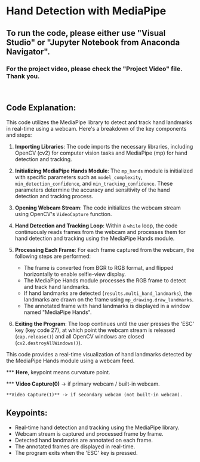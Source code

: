 # Hand Detection with MediaPipe

## To run the code, please either use "Visual Studio" or "Jupyter Notebook from Anaconda Navigator".

### For the project video, please check the "Project Video" file. Thank you.

<br>

## Code Explanation:

This code utilizes the MediaPipe library to detect and track hand landmarks in real-time using a webcam. Here's a breakdown of the key components and steps:

1. **Importing Libraries**: The code imports the necessary libraries, including OpenCV (cv2) for computer vision tasks and MediaPipe (mp) for hand detection and tracking.

2. **Initializing MediaPipe Hands Module**: The `mp_hands` module is initialized with specific parameters such as `model_complexity`, `min_detection_confidence`, and `min_tracking_confidence`. These parameters determine the accuracy and sensitivity of the hand detection and tracking process.

3. **Opening Webcam Stream**: The code initializes the webcam stream using OpenCV's `VideoCapture` function.

4. **Hand Detection and Tracking Loop**: Within a `while` loop, the code continuously reads frames from the webcam and processes them for hand detection and tracking using the MediaPipe Hands module.

5. **Processing Each Frame**: For each frame captured from the webcam, the following steps are performed:
   - The frame is converted from BGR to RGB format, and flipped horizontally to enable selfie-view display.
   - The MediaPipe Hands module processes the RGB frame to detect and track hand landmarks.
   - If hand landmarks are detected (`results.multi_hand_landmarks`), the landmarks are drawn on the frame using `mp_drawing.draw_landmarks`.
   - The annotated frame with hand landmarks is displayed in a window named "MediaPipe Hands".

6. **Exiting the Program**: The loop continues until the user presses the 'ESC' key (key code 27), at which point the webcam stream is released (`cap.release()`) and all OpenCV windows are closed (`cv2.destroyAllWindows()`).

This code provides a real-time visualization of hand landmarks detected by the MediaPipe Hands module using a webcam feed.

*** **Here**, keypoint means curvature point. 

*** **Video Capture(0)** -> if primary webcam / built-in webcam.

    **Video Capture(1)** -> if secondary webcam (not built-in webcam).

## Keypoints:
- Real-time hand detection and tracking using the MediaPipe library.
- Webcam stream is captured and processed frame by frame.
- Detected hand landmarks are annotated on each frame.
- The annotated frames are displayed in real-time.
- The program exits when the 'ESC' key is pressed.

